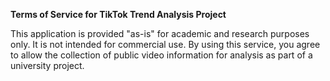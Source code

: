 **Terms of Service for TikTok Trend Analysis Project**

This application is provided "as-is" for academic and research purposes only. It is not intended for commercial use. By using this service, you agree to allow the collection of public video information for analysis as part of a university project.
